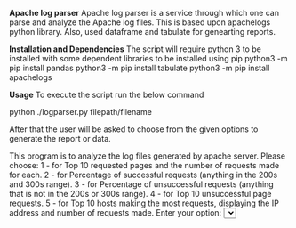 **Apache log parser**
Apache log parser is a service through which one can parse and analyze the Apache log files.
This is based upon apachelogs python library. Also, used dataframe and tabulate for genearting reports.

**Installation and Dependencies**
The script will require python 3 to be installed with some dependent libraries to be installed using pip
python3 -m pip install pandas
python3 -m pip install tabulate
python3 -m pip install apachelogs


**Usage**
To execute the script run the below command

python ./logparser.py filepath/filename

After that the user will be asked to choose from the given options to generate the report or data.

This program is to analyze the log files generated by apache server.
    Please choose:
    1 - for Top 10 requested pages and the number of requests made for each.
    2 - for Percentage of successful requests (anything in the 200s and 300s range).
    3 - for Percentage of unsuccessful requests (anything that is not in the 200s or 300s range).
    4 - for Top 10 unsuccessful page requests.
    5 - for Top 10 hosts making the most requests, displaying the IP address and number of requests made.
Enter your option: <select the option from above>
